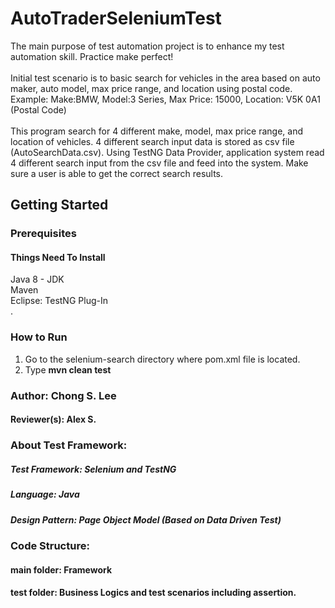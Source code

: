 # AutoTraderSeleniumTest
The main purpose of test automation project is to enhance my test automation skill.  Practice make perfect!  <br/><br/>
Initial test scenario is to basic search for vehicles in the area based on auto maker, auto model, max price range, and location using postal code.  Example: Make:BMW, Model:3 Series, Max Price: 15000, Location: V5K 0A1 (Postal Code) <br/><br/>
This program search for 4 different make, model, max price range, and location of vehicles.  4 different search input data is stored as csv file (AutoSearchData.csv).  Using TestNG Data Provider, application system read 4 different search input from the csv file and feed into the system.  Make sure a user is able to get the correct search results.

## Getting Started
### Prerequisites
#### Things Need To Install
Java 8 - JDK <br/>
Maven <br/>
Eclipse: TestNG Plug-In<br/> . 

### How to Run
1. Go to the selenium-search directory where pom.xml file is located.<br/>
2. Type **mvn clean test**

### Author: Chong S. Lee  
#### Reviewer(s): Alex S.

### About Test Framework: 
##### Test Framework: Selenium and TestNG 
##### Language: Java 
##### Design Pattern: Page Object Model (Based on Data Driven Test) 

### Code Structure:
#### main folder: Framework 
#### test folder: Business Logics and test scenarios including assertion.

